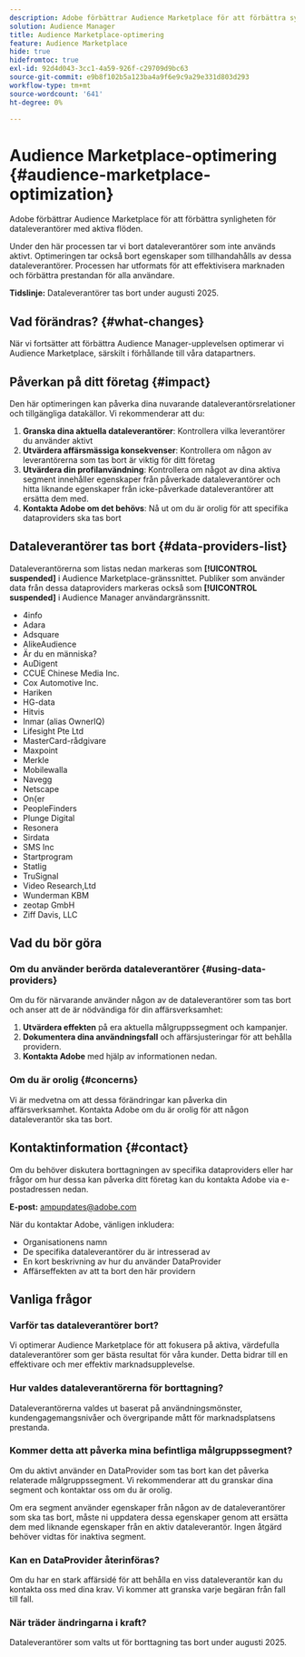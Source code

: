 ```yaml
---
description: Adobe förbättrar Audience Marketplace för att förbättra synligheten för dataleverantörer med aktiva flöden.
solution: Audience Manager
title: Audience Marketplace-optimering
feature: Audience Marketplace
hide: true
hidefromtoc: true
exl-id: 92d4d043-3cc1-4a59-926f-c29709d9bc63
source-git-commit: e9b8f102b5a123ba4a9f6e9c9a29e331d803d293
workflow-type: tm+mt
source-wordcount: '641'
ht-degree: 0%

---
```


# Audience Marketplace-optimering {#audience-marketplace-optimization}

Adobe förbättrar Audience Marketplace för att förbättra synligheten för dataleverantörer med aktiva flöden.

Under den här processen tar vi bort dataleverantörer som inte används aktivt. Optimeringen tar också bort egenskaper som tillhandahålls av dessa dataleverantörer. Processen har utformats för att effektivisera marknaden och förbättra prestandan för alla användare.

**Tidslinje:** Dataleverantörer tas bort under augusti 2025.

## Vad förändras? {#what-changes}

När vi fortsätter att förbättra Audience Manager-upplevelsen optimerar vi Audience Marketplace, särskilt i förhållande till våra datapartners.

## Påverkan på ditt företag {#impact}

Den här optimeringen kan påverka dina nuvarande dataleverantörsrelationer och tillgängliga datakällor. Vi rekommenderar att du:

1. **Granska dina aktuella dataleverantörer**: Kontrollera vilka leverantörer du använder aktivt
2. **Utvärdera affärsmässiga konsekvenser**: Kontrollera om någon av leverantörerna som tas bort är viktig för ditt företag
3. **Utvärdera din profilanvändning**: Kontrollera om något av dina aktiva segment innehåller egenskaper från påverkade dataleverantörer och hitta liknande egenskaper från icke-påverkade dataleverantörer att ersätta dem med.
4. **Kontakta Adobe om det behövs**: Nå ut om du är orolig för att specifika dataproviders ska tas bort

## Dataleverantörer tas bort {#data-providers-list}

Dataleverantörerna som listas nedan markeras som **[!UICONTROL suspended]** i Audience Marketplace-gränssnittet. Publiker som använder data från dessa dataproviders markeras också som **[!UICONTROL suspended]** i Audience Manager användargränssnitt.

* 4info
* Adara
* Adsquare
* AlikeAudience
* Är du en människa?
* AuDigent
* CCUE Chinese Media Inc.
* Cox Automotive Inc.
* Hariken
* HG-data
* Hitvis
* Inmar (alias OwnerIQ)
* Lifesight Pte Ltd
* MasterCard-rådgivare
* Maxpoint
* Merkle
* Mobilewalla
* Navegg
* Netscape
* On{er
* PeopleFinders
* Plunge Digital
* Resonera
* Sirdata
* SMS Inc
* Startprogram
* Statlig
* TruSignal
* Video Research,Ltd
* Wunderman KBM
* zeotap GmbH
* Ziff Davis, LLC


## Vad du bör göra

### Om du använder berörda dataleverantörer {#using-data-providers}

Om du för närvarande använder någon av de dataleverantörer som tas bort och anser att de är nödvändiga för din affärsverksamhet:

1. **Utvärdera effekten** på era aktuella målgruppssegment och kampanjer.
2. **Dokumentera dina användningsfall** och affärsjusteringar för att behålla providern.
3. **Kontakta Adobe** med hjälp av informationen nedan.

### Om du är orolig {#concerns}

Vi är medvetna om att dessa förändringar kan påverka din affärsverksamhet. Kontakta Adobe om du är orolig för att någon dataleverantör ska tas bort.

## Kontaktinformation {#contact}

Om du behöver diskutera borttagningen av specifika dataproviders eller har frågor om hur dessa kan påverka ditt företag kan du kontakta Adobe via e-postadressen nedan.

**E-post:** ampupdates@adobe.com

När du kontaktar Adobe, vänligen inkludera:

* Organisationens namn
* De specifika dataleverantörer du är intresserad av
* En kort beskrivning av hur du använder DataProvider
* Affärseffekten av att ta bort den här providern

## Vanliga frågor

### Varför tas dataleverantörer bort?

Vi optimerar Audience Marketplace för att fokusera på aktiva, värdefulla dataleverantörer som ger bästa resultat för våra kunder. Detta bidrar till en effektivare och mer effektiv marknadsupplevelse.

### Hur valdes dataleverantörerna för borttagning?

Dataleverantörerna valdes ut baserat på användningsmönster, kundengagemangsnivåer och övergripande mått för marknadsplatsens prestanda.

### Kommer detta att påverka mina befintliga målgruppssegment?

Om du aktivt använder en DataProvider som tas bort kan det påverka relaterade målgruppssegment. Vi rekommenderar att du granskar dina segment och kontaktar oss om du är orolig.

Om era segment använder egenskaper från någon av de dataleverantörer som ska tas bort, måste ni uppdatera dessa egenskaper genom att ersätta dem med liknande egenskaper från en aktiv dataleverantör. Ingen åtgärd behöver vidtas för inaktiva segment.

### Kan en DataProvider återinföras?

Om du har en stark affärsidé för att behålla en viss dataleverantör kan du kontakta oss med dina krav. Vi kommer att granska varje begäran från fall till fall.

### När träder ändringarna i kraft?

Dataleverantörer som valts ut för borttagning tas bort under augusti 2025.
